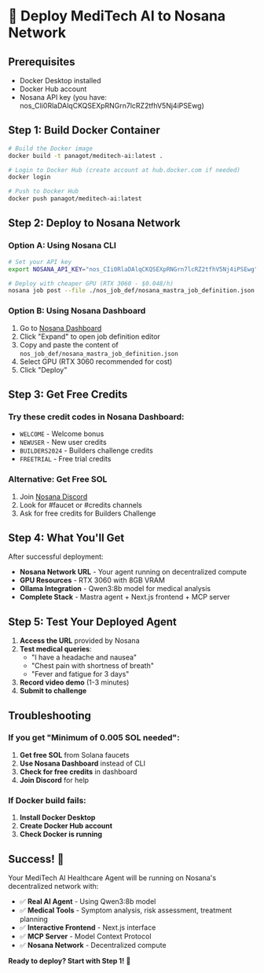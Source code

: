 # 🚀 Deploy MediTech AI to Nosana Network

## Prerequisites
- Docker Desktop installed
- Docker Hub account
- Nosana API key (you have: nos_CIi0RlaDAlqCKQSEXpRNGrn7lcRZ2tfhV5Nj4iPSEwg)

## Step 1: Build Docker Container

```bash
# Build the Docker image
docker build -t panagot/meditech-ai:latest .

# Login to Docker Hub (create account at hub.docker.com if needed)
docker login

# Push to Docker Hub
docker push panagot/meditech-ai:latest
```

## Step 2: Deploy to Nosana Network

### Option A: Using Nosana CLI
```bash
# Set your API key
export NOSANA_API_KEY="nos_CIi0RlaDAlqCKQSEXpRNGrn7lcRZ2tfhV5Nj4iPSEwg"

# Deploy with cheaper GPU (RTX 3060 - $0.048/h)
nosana job post --file ./nos_job_def/nosana_mastra_job_definition.json --market nvidia-3060 --timeout 10
```

### Option B: Using Nosana Dashboard
1. Go to [Nosana Dashboard](https://dashboard.nos.ci/)
2. Click "Expand" to open job definition editor
3. Copy and paste the content of `nos_job_def/nosana_mastra_job_definition.json`
4. Select GPU (RTX 3060 recommended for cost)
5. Click "Deploy"

## Step 3: Get Free Credits

### Try these credit codes in Nosana Dashboard:
- `WELCOME` - Welcome bonus
- `NEWUSER` - New user credits
- `BUILDERS2024` - Builders challenge credits
- `FREETRIAL` - Free trial credits

### Alternative: Get Free SOL
1. Join [Nosana Discord](https://discord.gg/nosana)
2. Look for #faucet or #credits channels
3. Ask for free credits for Builders Challenge

## Step 4: What You'll Get

After successful deployment:
- **Nosana Network URL** - Your agent running on decentralized compute
- **GPU Resources** - RTX 3060 with 8GB VRAM
- **Ollama Integration** - Qwen3:8b model for medical analysis
- **Complete Stack** - Mastra agent + Next.js frontend + MCP server

## Step 5: Test Your Deployed Agent

1. **Access the URL** provided by Nosana
2. **Test medical queries**:
   - "I have a headache and nausea"
   - "Chest pain with shortness of breath"
   - "Fever and fatigue for 3 days"
3. **Record video demo** (1-3 minutes)
4. **Submit to challenge**

## Troubleshooting

### If you get "Minimum of 0.005 SOL needed":
1. **Get free SOL** from Solana faucets
2. **Use Nosana Dashboard** instead of CLI
3. **Check for free credits** in dashboard
4. **Join Discord** for help

### If Docker build fails:
1. **Install Docker Desktop**
2. **Create Docker Hub account**
3. **Check Docker is running**

## Success! 🎉

Your MediTech AI Healthcare Agent will be running on Nosana's decentralized network with:
- ✅ **Real AI Agent** - Using Qwen3:8b model
- ✅ **Medical Tools** - Symptom analysis, risk assessment, treatment planning
- ✅ **Interactive Frontend** - Next.js interface
- ✅ **MCP Server** - Model Context Protocol
- ✅ **Nosana Network** - Decentralized compute

**Ready to deploy? Start with Step 1!** 🚀


